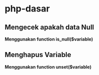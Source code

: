 # php-dasar
## Mengecek apakah data Null ##
**Menggunakan function is_null($variable)**

## Menghapus Variable ##
**Menggunakan function unset($variable)**
